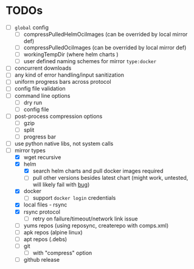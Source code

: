 # TODOs
- [ ] `global` config
  - [ ] compressPulledHelmOciImages (can be overrided by local mirror def)
  - [ ] compressPulledOciImages (can be overrided by local mirror def)
  - [ ] workingTempDir (where helm charts )
  - [ ] user defined naming schemes for mirror `type:docker`
- [ ] concurrent downloads
- [ ] any kind of error handling/input sanitization
- [ ] uniform progress bars across protocol
- [ ] config file validation
- [ ] command line options
  - [ ] dry run
  - [ ] config file
- [ ] post-process compression options
  - [ ] gzip
  - [ ] split
  - [ ] progress bar
- [ ] use python native libs, not system calls
- [ ] mirror types
  - [x] wget recursive
  - [x] helm
    - [x] search helm charts and pull docker images required
    - [ ] pull other versions besides latest chart (might work, untested, will likely fail with [bug](./cattleDrive.py#L103))
  - [x] docker
    - [ ] support `docker login` credentials
  - [x] local files - rsync
  - [x] rsync protocol
    - [ ] retry on failure/timeout/network link issue
  - [ ] yums repos (using reposync, createrepo with comps.xml)
  - [ ] apk repos (alpine linux)
  - [ ] apt repos (.debs)
  - [ ] git
    - [ ] with "compress" option
  - [ ] github release